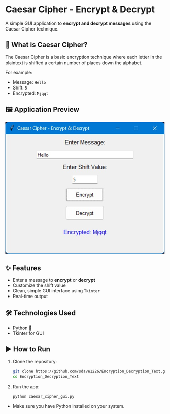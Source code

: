 # Caesar Cipher - Encrypt & Decrypt

A simple GUI application to **encrypt and decrypt messages** using the Caesar Cipher technique.

## 🔐 What is Caesar Cipher?

The Caesar Cipher is a basic encryption technique where each letter in the plaintext is shifted a certain number of places down the alphabet.

For example:
- Message: `Hello`
- Shift: `5`
- Encrypted: `Mjqqt`

## 🖼️ Application Preview

![Caesar Cipher GUI](./screenshot.jpg)

## ✨ Features

- Enter a message to **encrypt** or **decrypt**
- Customize the shift value
- Clean, simple GUI interface using `Tkinter`
- Real-time output

## 🛠️ Technologies Used

- Python 🐍
- Tkinter for GUI

## ▶️ How to Run

1. Clone the repository:
   ```bash
   git clone https://github.com/sdave1226/Encryption_Decryption_Text.git
   cd Encryption_Decryption_Text

2. Run the app:
   ```bash
   python caesar_cipher_gui.py
- Make sure you have Python installed on your system.


